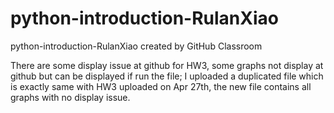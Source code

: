 # python-introduction-RulanXiao
python-introduction-RulanXiao created by GitHub Classroom

There are some display issue at github for HW3, some graphs not display at github but can be displayed if run the file;
I uploaded a duplicated file which is exactly same with HW3 uploaded on Apr 27th, the new file contains all graphs with no display issue.   
